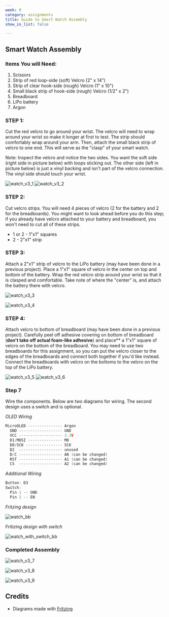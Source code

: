 ```yaml
---
week: 9
category: assignments
title: Guide to Smart Watch Assembly
show_in_list: false

---
```


## Smart Watch Assembly

### Items You will Need: 

1. Scissors
2. Strip of red loop-side (soft) Velcro (2" x 14")
3. Strip of clear hook-side (rough) Velcro (1" x 10")
4. Small black strip of hook-side (rough) Velcro (1/2" x 2")
4. Breadboard
5. LiPo battery
6. Argon

### STEP 1:

Cut the red velcro to go around your wrist. The velcro will need to wrap around your wrist so make it longer at first to test. The strip should comfortably wrap around your arm. Then, attach the small black strip of velcro to one end. This will serve as the "clasp" of your smart watch. 

Note: Inspect the velcro and notice the two sides. You want the soft side (right side in picture below) with loops sticking out. The other side (left in picture below) is just a vinyl backing and isn't part of the velcro connection. The vinyl side should touch your wrist. 

![watch_v3_1](guide_build_watch.assets/watch_v3_1.jpg)
![watch_v3_2](guide_build_watch.assets/watch_v3_2.jpg)

### STEP 2:

Cut velcro strips. You will need 4 pieces of velcro (2 for the battery and 2 for the breadboards). You might want to look ahead before you do this step; if you already have velcro attached to your battery and breadboard, you won't need to cut all of these strips.

* 1 or 2 - 1"x1" squares
* 2 - 2"x1" strip 

### STEP 3:

Attach a 2"x1" strip of velcro to the LiPo battery (may have been done in a previous project). Place a 1"x1" square of velcro in the center on top and bottom of the battery. Wrap the red velcro strip around your wrist so that it is clasped and comfortable. Take note of where the "center" is, and attach the battery there with velcro. 

![watch_v3_3](guide_build_watch.assets/watch_v3_3.png)

![watch_v3_4](guide_build_watch.assets/watch_v3_4.png)



### STEP 4:

Attach velcro to bottom of breadboard (may have been done in a previous project). Carefully peel off adhesive covering on bottom of breadboard (**don't take off actual foam-like adhesive**) and place** a 1"x1" square of velcro on the bottom of the breadboard. You may need to use two breadboards for this assignment, so you can put the velcro closer to the edges of the breadboards and connect both together if you'd like instead. Connect the breadboards with velcro on the bottoms to the velcro on the top of the LiPo battery.

![watch_v3_5](guide_build_watch.assets/watch_v3_5.png)
![watch_v3_6](guide_build_watch.assets/watch_v3_6.png)


### Step 7

Wire the components. Below are two diagrams for wiring. The second design uses a switch and is optional.

*OLED Wiring*

```c++
MicroOLED --------------- Argon
  GND ------------------- GND
  VCC ------------------- 3.3V
  D1/MOSI --------------- MO
  D0/SCK ---------------- SCK
  D2  ------------------- unused
  D/C ------------------- A0 (can be changed)
  RST ------------------- A1 (can be changed)
  CS  ------------------- A2 (can be changed)
```

*Additional Wiring*

```c++
Button: D3
Switch: 
  Pin 1 -- GND
  Pin 2 -- EN
```



*Fritzing design*

![watch_bb](guide_build_watch.assets/watch_bb.png)

*Fritizing design with switch*

![watch_with_switch_bb](guide_build_watch.assets/watch_with_switch_bb.png)

### Completed Assembly

![watch_v3_7](guide_build_watch.assets/watch_v3_7.png)

![watch_v3_8](guide_build_watch.assets/watch_v3_8.png)

![watch_v3_9](guide_build_watch.assets/watch_v3_9.png)

## Credits

* Diagrams made with [Fritzing](https://fritzing.org/home/)